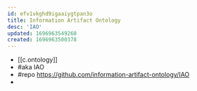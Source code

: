 ```yaml
---
id: efv1vkghd9igaaiygtpan3o
title: Information Artifact Ontology
desc: 'IAO'
updated: 1696963549260
created: 1696963500378
---
```


- [[c.ontology]]
- #aka IAO
- #repo https://github.com/information-artifact-ontology/IAO
- 